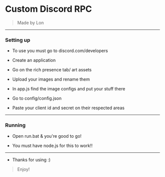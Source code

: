 # Custom Discord RPC
> Made by Lon
***

### Setting up
* To use you must go to discord.com/developers
* Create an application
* Go on the rich presence tab/ art assets
* Upload your images and rename them
* In app.js find the image configs and put your stuff there 

* Go to config/config.json
* Paste your client id and secret on their respected areas

***

### Running 
* Open run.bat & you're good to go!

* You must have node.js for this to work!!

***

* Thanks for using :)
> Enjoy!
